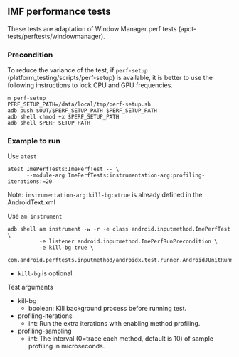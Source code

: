 ## IMF performance tests

These tests are adaptation of Window Manager perf tests (apct-tests/perftests/windowmanager).

### Precondition
To reduce the variance of the test, if `perf-setup` (platform_testing/scripts/perf-setup)
is available, it is better to use the following instructions to lock CPU and GPU frequencies.
```
m perf-setup
PERF_SETUP_PATH=/data/local/tmp/perf-setup.sh
adb push $OUT/$PERF_SETUP_PATH $PERF_SETUP_PATH
adb shell chmod +x $PERF_SETUP_PATH
adb shell $PERF_SETUP_PATH
```

### Example to run
Use `atest`
```
atest ImePerfTests:ImePerfTest -- \
      --module-arg ImePerfTests:instrumentation-arg:profiling-iterations:=20

```
Note: `instrumentation-arg:kill-bg:=true` is already defined in the AndroidText.xml

Use `am instrument`
```
adb shell am instrument -w -r -e class android.inputmethod.ImePerfTest \
          -e listener android.inputmethod.ImePerfRunPrecondition \
          -e kill-bg true \
          com.android.perftests.inputmethod/androidx.test.runner.AndroidJUnitRunner
```
* `kill-bg` is optional.

Test arguments
 - kill-bg
   * boolean: Kill background process before running test.
 - profiling-iterations
   * int: Run the extra iterations with enabling method profiling.
 - profiling-sampling
   * int: The interval (0=trace each method, default is 10) of sample profiling in microseconds.
